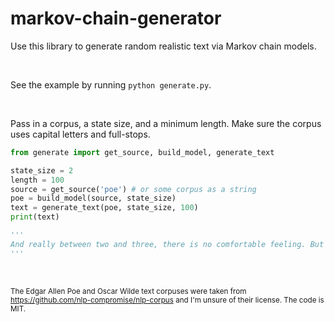 # markov-chain-generator

Use this library to generate random realistic text via Markov chain models.

<br>

See the example by running `python generate.py`.

<br>

Pass in a corpus, a state size, and a minimum length. Make sure the corpus uses capital letters and full-stops.

```python
from generate import get_source, build_model, generate_text

state_size = 2
length = 100
source = get_source('poe') # or some corpus as a string
poe = build_model(source, state_size)
text = generate_text(poe, state_size, 100)
print(text)

'''
And really between two and three, there is no comfortable feeling. But the little spalpeen Mounseer Maiter-di-dauns that plumped his silf right down by the pond. Upon his own house, when wit and jollity reigned supreme-dampened a little, of course, expressed in regard to his conscience and himself. But although Hop-Frog, through the nose; the intestines through an avenue two miles long, and might have been a little amused. When we had great reason to congratulate ourselves upon our good fortune. Approaching the table, and in the way of indemnification inserted his left thumb in the external world, when, with many a fine thing.
'''
```

<br>

<sub>The Edgar Allen Poe and Oscar Wilde text corpuses were taken from https://github.com/nlp-compromise/nlp-corpus and I'm unsure of their license. The code is MIT.</sub>
